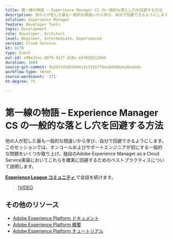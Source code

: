 ```yaml
---
title: 第一線の物語 – Experience Manager CS の一般的な落とし穴を回避する方法
description: 他の人が犯した最も一般的な間違いから学び、自分で回避できるようにします。 このセッションでは、オンコールおよびサポートエンジニアが目にする一般的な問題をいくつか取り上げ、独自のAdobe Experience Manager as a Cloud Service実装においてこれらを確実に回避するためのベストプラクティスについて説明します。
solution: Experience Manager
feature: Developer Tools
topic: Development
role: Developer, Architect
level: Beginner, Intermediate, Experienced
version: Cloud Service
kt: 9179
type: Event
exl-id: a96e31ec-8079-412f-818c-ebf82b512bbd
duration: 1889
source-git-commit: 9a297cda953d4414131657f9ac84580aea0eabeb
workflow-type: tm+mt
source-wordcount: '171'
ht-degree: 7%

---
```


# 第一線の物語 – Experience Manager CS の一般的な落とし穴を回避する方法

他の人が犯した最も一般的な間違いから学び、自分で回避できるようにします。 このセッションでは、オンコールおよびサポートエンジニアが目にする一般的な問題をいくつか取り上げ、独自のAdobe Experience Manager as a Cloud Service実装においてこれらを確実に回避するためのベストプラクティスについて説明します。

**[Experience League コミュニティ ](https://adobe.ly/3kLQK3j)** で会話を続けます。

>[!VIDEO](https://video.tv.adobe.com/v/337852/?quality=12&learn=on&hidetitle=true)

## その他のリソース

- [Adobe Experience Platform ドキュメント ](https://experienceleague.adobe.com/docs/experience-platform.html?lang=ja)
- [Adobe Experience Platform 概要](https://experienceleague.adobe.com/docs/experience-platform/landing/home.html?lang=ja)
- [Adobe Experience Platform チュートリアル](https://experienceleague.adobe.com/docs/platform-learn/tutorials/overview.html?lang=ja)
